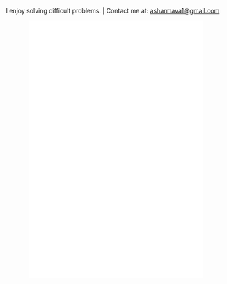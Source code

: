 I enjoy solving difficult problems.
| Contact me at: asharmava1@gmail.com
<p align="center"><img src="/github-metrics.svg" alt="Metrics" width="400"></p>
